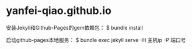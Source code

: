 # yanfei-qiao.github.io
安装Jekyll和Github-Pages的gem依赖包：
$ bundle install

启动github-pages本地服务：
$ bundle exec jekyll serve -H 主机ip -P 端口号
